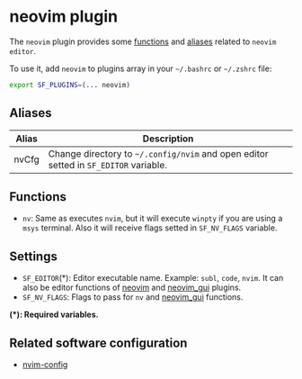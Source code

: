 # neovim plugin

The `neovim` plugin provides some [functions](#functions) and [aliases](#aliases) related to `neovim editor`.

To use it, add `neovim` to plugins array in your `~/.bashrc` or `~/.zshrc` file:

```sh
export SF_PLUGINS=(... neovim)
```

## Aliases

| Alias | Description                                                                          |
| ----- | ------------------------------------------------------------------------------------ |
| nvCfg | Change directory to `~/.config/nvim` and open editor setted in `SF_EDITOR` variable. |

## Functions

- `nv`: Same as executes `nvim`, but it will execute `winpty` if you are using a `msys` terminal. Also it will receive flags setted in `SF_NV_FLAGS` variable.

## Settings

- `SF_EDITOR`(\*): Editor executable name. Example: `subl`, `code`, `nvim`. It can also be editor functions of [neovim](/plugins/neovim/) and [neovim_gui](/plugins/neovim_gui/) plugins.
- `SF_NV_FLAGS`: Flags to pass for `nv` and [neovim_gui](/plugins/neovim_gui/) functions.

**(\*): Required variables.**

## Related software configuration

- [nvim-config](https://github.com/Hdoc1509/nvim-config)
